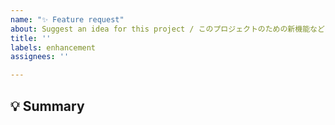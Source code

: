 ```yaml
---
name: "✨ Feature request"
about: Suggest an idea for this project / このプロジェクトのための新機能などを提案する
title: ''
labels: enhancement
assignees: ''

---
```


## 💡 Summary

<!-- 提案する新機能について説明してください。 -->
